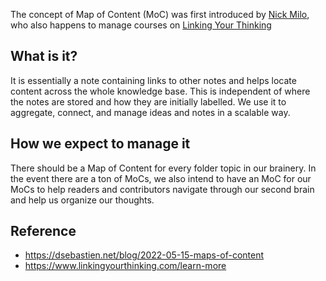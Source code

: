 The concept of Map of Content (MoC) was first introduced by [Nick Milo](https://twitter.com/NickMilo), who also happens to manage courses on [Linking Your Thinking](https://www.linkingyourthinking.com/learn-more)

## What is it?

It is essentially a note containing links to other notes and helps locate content across the whole knowledge base. This is independent of where the notes are stored and how they are initially labelled. We use it to aggregate, connect, and manage ideas and notes in a scalable way.

## How we expect to manage it

There should be a Map of Content for every folder topic in our brainery. In the event there are a ton of MoCs, we also intend to have an MoC for our MoCs to help readers and contributors navigate through our second brain and help us organize our thoughts.

## Reference
- https://dsebastien.net/blog/2022-05-15-maps-of-content
- https://www.linkingyourthinking.com/learn-more
